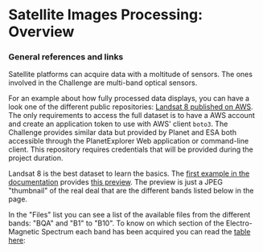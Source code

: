 # Satellite Images Processing: Overview

### General references and links

Satellite platforms can acquire data with a moltitude of sensors. The ones involved in the Challenge are multi-band optical sensors.

For an example about how fully processed data displays, you can have a look one of the different public repositories: [Landsat 8 published on AWS](https://aws.amazon.com/public-datasets/landsat/).
The only requirements to access the full dataset is to have a AWS account and create an application token to use with AWS' client `boto3`. The Challenge provides similar data
but provided by Planet and ESA both accessible through the PlanetExplorer Web application or command-line client. This repository requires credentials that will be provided
during the project duration.

Landsat 8 is the best dataset to learn the basics. The [first example in the documentation](https://landsat-pds.s3.amazonaws.com/c1/L8/139/045/LC08_L1TP_139045_20170304_20170316_01_T1/index.html) provides
[this preview](https://landsat-pds.s3.amazonaws.com/c1/L8/139/045/LC08_L1TP_139045_20170304_20170316_01_T1/LC08_L1TP_139045_20170304_20170316_01_T1_thumb_large.jpg). The preview is just a JPEG "thumbnail"
of the real deal that are the different bands listed below in the page.

In the "Files" list you can see a list of the available files from the different bands: "BQA" and "B1" to "B10". To know on which section of 
the Electro-Magnetic Spectrum each band has been acquired you can read the [table here](https://landsat.usgs.gov/what-are-band-designations-landsat-satellites):

